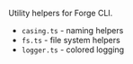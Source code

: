 Utility helpers for Forge CLI.

- `casing.ts` - naming helpers
- `fs.ts` - file system helpers
- `logger.ts` - colored logging
